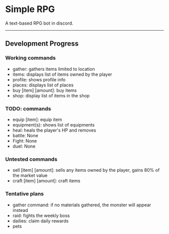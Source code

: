 # Simple RPG

A text-based RPG bot in discord.

---

## Development Progress

### Working commands

- gather: gathers items limited to location
- items: displays list of items owned by the player
- profile: shows profile info
- places: displays list of places
- buy \[item\] \[amount\]: buy items
- shop: display list of items in the shop

### TODO: commands

- equip \[item\]: equip item
- equipment(s): shows list of equipments
- heal: heals the player's HP and removes
- battle: None
- Fight: None
- duel: None

### Untested commands

- sell \[item\] \[amount\]: sells any items owned by the player, gains 80% of the market value
- craft \[item\] \[amount\]: craft items

### Tentative plans

- gather command: if no materials gathered, the monster will appear instead
- raid: fights the weekly boss
- dailies: claim daily rewards
- pets